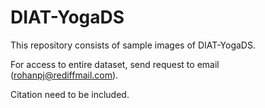 # DIAT-YogaDS

This repository consists of sample images of DIAT-YogaDS.

For access to entire dataset, send request to email (rohanpj@rediffmail.com).

Citation need to be included.